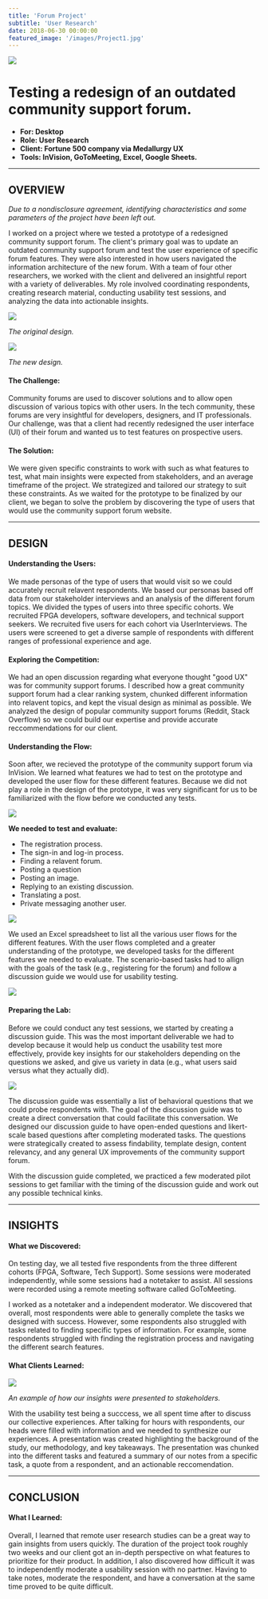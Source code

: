 ```yaml
---
title: 'Forum Project'
subtitle: 'User Research'
date: 2018-06-30 00:00:00
featured_image: '/images/Project1.jpg'
---
```


![](/images/Project1.jpg)


# Testing a redesign of an outdated community support forum.
* **For: Desktop**
* **Role: User Research**
* **Client: Fortune 500 company via Medallurgy UX**
* **Tools: InVision, GoToMeeting, Excel, Google Sheets.**

---


## OVERVIEW

*Due to a nondisclosure agreement, identifying characteristics and some parameters of the project have been left out.*


I worked on a project where we tested a prototype of a redesigned community support forum. The client's primary goal was to update an outdated community support forum and test the user experience of specific forum features. They were also interested in how users navigated the information architecture of the new forum.  With a team of four other researchers, we worked with the client and delivered an insightful report with a variety of deliverables. My role involved coordinating respondents, creating research material, conducting usability test sessions, and analyzing the data into actionable insights.


![](/images/SupportForum1.jpg)


*The original design.*


![](/images/SupportForum7.png)


*The new design.*


#### The Challenge:

Community forums are used to discover solutions and to allow open discussion of various topics with other users. In the tech community, these forums are very insightful for developers, designers, and IT professionals. Our challenge, was that a client had recently redesigned the user interface (UI) of their forum and wanted us to test features on prospective users.

#### The Solution:

We were given specific constraints to work with such as what features to test, what main insights were expected from stakeholders, and an average timeframe of the project. We strategized and tailored our strategy to suit these constraints. As we waited for the prototype to be finalized by our client, we began to solve the problem by discovering the type of users that would use the community support forum website.


---


## DESIGN


#### Understanding the Users:

We made personas of the type of users that would visit so we could accurately recruit relavent respondents. We based our personas based off data from our stakeholder interviews and an analysis of the different forum topics. We divided the types of users into three specific cohorts. We recruited FPGA developers, software developers, and technical support seekers. We recruited five users for each cohort via UserInterviews. The users were screened to get a diverse sample of respondents with different ranges of professional experience and age. 


#### Exploring the Competition: 

 We had an open discussion regarding what everyone thought "good UX" was for community support forums. I described how a great community support forum had a clear ranking system, chunked different information into relavent topics, and kept the visual design as minimal as possible. We analyzed the design of popular community support forums (Reddit, Stack Overflow) so we could build our expertise and provide accurate reccommendations for our client. 


#### Understanding the Flow:

Soon after, we recieved the prototype of the community support forum via InVision. We learned what features we had to test on the prototype and developed the user flow for these different features. Because we did not play a role in the design of the prototype, it was very significant for us to be familiarized with the flow before we conducted any tests.


![](/images/SupportForum3.png)


**We needed to test and evaluate:**


* The registration process.
* The sign-in and log-in process.
* Finding a relavent forum.
* Posting a question
* Posting an image.
* Replying to an existing discussion.
* Translating a post.
* Private messaging another user.


![](/images/SupportForum4.png)


We used an Excel spreadsheet to list all the various user flows for the different features. With the user flows completed and a greater understanding of the prototype, we developed tasks for the different features we needed to evaluate. The scenario-based tasks had to allign with the goals of the task (e.g., registering for the forum) and follow a discussion guide we would use for usability testing.


![](/images/SupportForum5.png)


#### Preparing the Lab:

Before we could conduct any test sessions, we started by creating a discussion guide. This was the most important deliverable we had to develop because it would help us conduct the usability test more effectively, provide key insights for our stakeholders depending on the questions we asked, and give us variety in data (e.g., what users said versus what they actually did). 


![](/images/SupportForum6.png)


The discussion guide was essentially a list of behavioral questions that we could probe respondents with. The goal of the discussion guide was to create a direct conversation that could facilitate this conversation. We designed our discussion guide to have open-ended questions and likert-scale based questions after completing moderated tasks. The questions were strategically created to assess findability, template design, content relevancy, and any general UX improvements of the community support forum.


With the discussion guide completed, we practiced a few moderated pilot sessions to get familiar with the timing of the discussion guide and work out any possible technical kinks. 

---


## INSIGHTS

#### What we Discovered:


On testing day, we all tested five respondents from the three different cohorts (FPGA, Software, Tech Support). Some sessions were moderated independently, while some sessions had a notetaker to assist. All sessions were recorded using a remote meeting software called GoToMeeting.


I worked as a notetaker and a independent moderator. We discovered that overall, most respondents were able to generally complete the tasks we designed with success. However, some respondents also struggled with tasks related to finding specific types of information. For example, some respondents struggled with finding the registration process and navigating the different search features. 

#### What Clients Learned:


![](/images/SupportForum2.png)


*An example of how our insights were presented to stakeholders.*


With the usability test being a succcess, we all spent time after to discuss our collective experiences. After talking for hours with respondents, our heads were filled with information and we needed to synthesize our experiences. A presentation was created highlighting the background of the study, our methodology, and key takeaways. The presentation was chunked into the different tasks and featured a summary of our notes from a specific task, a quote from a respondent, and an actionable reccomendation.  

---


## CONCLUSION

#### What I Learned:


Overall, I learned that remote user research studies can be a great way to gain insights from users quickly. The duration of the project took roughly two weeks and our client got an in-depth perspective on what features to prioritize for their product. In addition, I also discovered how difficult it was to independently moderate a usability session with no partner. Having to take notes, moderate the respondent, and have a conversation at the same time proved to be quite difficult.
